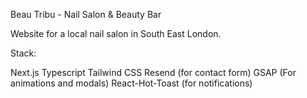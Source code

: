Beau Tribu - Nail Salon & Beauty Bar

Website for a local nail salon in South East London.

Stack:

Next.js
Typescript
Tailwind CSS
Resend (for contact form)
GSAP (For animations and modals)
React-Hot-Toast (for notifications)
